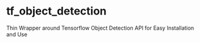 # tf_object_detection
Thin Wrapper around Tensorflow Object Detection API for Easy Installation and Use
